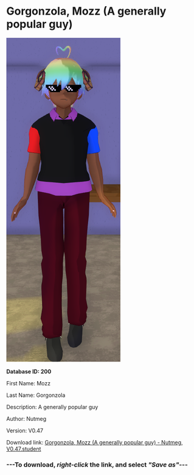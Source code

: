 # Gorgonzola, Mozz (A generally popular guy)

<img src="https://raw.githubusercontent.com/Arbiter1223/Daigaku-Gurashi-Custom-Students/master/Students/Files/Gorgonzola%2C%20Mozz%20(A%20generally%20popular%20guy).png" title="Gorgonzola, Mozz (A generally popular guy) - Nutmeg, V0.47">

**Database ID: 200**

First Name: Mozz

Last Name: Gorgonzola

Description: A generally popular guy

Author: Nutmeg

Version: V0.47

Download link: <a href="https://raw.githubusercontent.com/Arbiter1223/Daigaku-Gurashi-Custom-Students/master/Students/Files/Gorgonzola%2C%20Mozz%20(A%20generally%20popular%20guy)%20-%20Nutmeg%2C%20V0.47.student">Gorgonzola, Mozz (A generally popular guy) - Nutmeg, V0.47.student</a>

### ---**To download, _right-click_ the link, and select _"Save as"_**---
